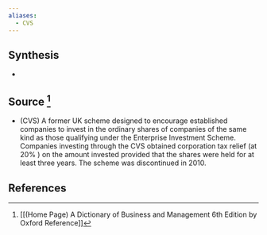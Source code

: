 ```yaml
---
aliases:
  - CVS
---
```

## Synthesis
- 
## Source [^1]
- (CVS) A former UK scheme designed to encourage established companies to invest in the ordinary shares of companies of the same kind as those qualifying under the Enterprise Investment Scheme. Companies investing through the CVS obtained corporation tax relief (at $20 \%$ ) on the amount invested provided that the shares were held for at least three years. The scheme was discontinued in 2010.
## References

[^1]: [[(Home Page) A Dictionary of Business and Management 6th Edition by Oxford Reference]]